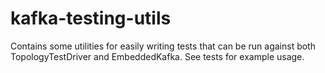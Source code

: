 # kafka-testing-utils

Contains some utilities for easily writing tests that can be run against 
both TopologyTestDriver and EmbeddedKafka. See tests for example usage. 